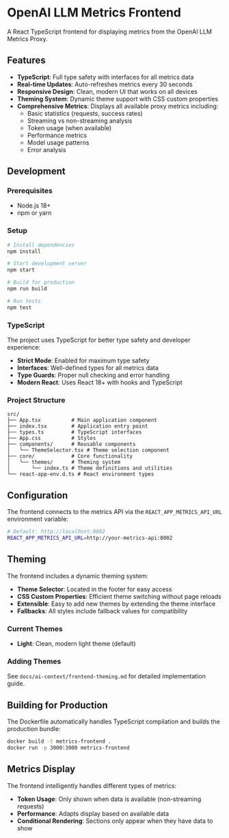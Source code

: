 # OpenAI LLM Metrics Frontend

A React TypeScript frontend for displaying metrics from the OpenAI LLM Metrics Proxy.

## Features

- **TypeScript**: Full type safety with interfaces for all metrics data
- **Real-time Updates**: Auto-refreshes metrics every 30 seconds
- **Responsive Design**: Clean, modern UI that works on all devices
- **Theming System**: Dynamic theme support with CSS custom properties
- **Comprehensive Metrics**: Displays all available proxy metrics including:
  - Basic statistics (requests, success rates)
  - Streaming vs non-streaming analysis
  - Token usage (when available)
  - Performance metrics
  - Model usage patterns
  - Error analysis

## Development

### Prerequisites

- Node.js 18+ 
- npm or yarn

### Setup

```bash
# Install dependencies
npm install

# Start development server
npm start

# Build for production
npm run build

# Run tests
npm test
```

### TypeScript

The project uses TypeScript for better type safety and developer experience:

- **Strict Mode**: Enabled for maximum type safety
- **Interfaces**: Well-defined types for all metrics data
- **Type Guards**: Proper null checking and error handling
- **Modern React**: Uses React 18+ with hooks and TypeScript

### Project Structure

```
src/
├── App.tsx          # Main application component
├── index.tsx        # Application entry point
├── types.ts         # TypeScript interfaces
├── App.css          # Styles
├── components/      # Reusable components
│   └── ThemeSelector.tsx # Theme selection component
├── core/            # Core functionality
│   └── themes/      # Theming system
│       └── index.ts # Theme definitions and utilities
└── react-app-env.d.ts # React environment types
```

## Configuration

The frontend connects to the metrics API via the `REACT_APP_METRICS_API_URL` environment variable:

```bash
# Default: http://localhost:8002
REACT_APP_METRICS_API_URL=http://your-metrics-api:8002
```

## Theming

The frontend includes a dynamic theming system:

- **Theme Selector**: Located in the footer for easy access
- **CSS Custom Properties**: Efficient theme switching without page reloads
- **Extensible**: Easy to add new themes by extending the theme interface
- **Fallbacks**: All styles include fallback values for compatibility

### Current Themes
- **Light**: Clean, modern light theme (default)

### Adding Themes
See `docs/ai-context/frontend-theming.md` for detailed implementation guide.

## Building for Production

The Dockerfile automatically handles TypeScript compilation and builds the production bundle:

```bash
docker build -t metrics-frontend .
docker run -p 3000:3000 metrics-frontend
```

## Metrics Display

The frontend intelligently handles different types of metrics:

- **Token Usage**: Only shown when data is available (non-streaming requests)
- **Performance**: Adapts display based on available data
- **Conditional Rendering**: Sections only appear when they have data to show
